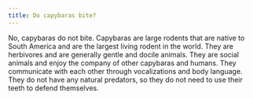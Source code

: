 ```yaml
---
title: Do capybaras bite?
---
```


No, capybaras do not bite. Capybaras are large rodents that are native to South America and are the largest living rodent in the world. They are herbivores and are generally gentle and docile animals. They are social animals and enjoy the company of other capybaras and humans. They communicate with each other through vocalizations and body language. They do not have any natural predators, so they do not need to use their teeth to defend themselves.